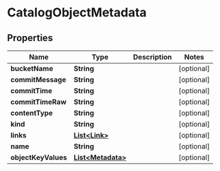 
# CatalogObjectMetadata

## Properties
Name | Type | Description | Notes
------------ | ------------- | ------------- | -------------
**bucketName** | **String** |  |  [optional]
**commitMessage** | **String** |  |  [optional]
**commitTime** | **String** |  |  [optional]
**commitTimeRaw** | **String** |  |  [optional]
**contentType** | **String** |  |  [optional]
**kind** | **String** |  |  [optional]
**links** | [**List&lt;Link&gt;**](Link.md) |  |  [optional]
**name** | **String** |  |  [optional]
**objectKeyValues** | [**List&lt;Metadata&gt;**](Metadata.md) |  |  [optional]



